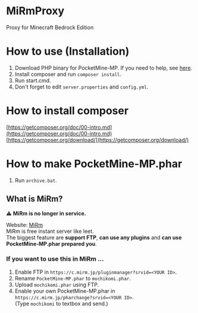 # MiRmProxy
Proxy for Minecraft Bedrock Edition

# How to use (Installation)
1. Download PHP binary for PocketMine-MP. If you need to help, see [here](https://pmmp.readthedocs.io/en/rtfd/installation.html).<br>
2. Install composer and run `composer install`.<br>
3. Run start.cmd.<br>
4. Don't forget to edit `server.properties` and `config.yml`.

# How to install composer
[https://getcomposer.org/doc/00-intro.md](https://getcomposer.org/doc/00-intro.md)<br>
[https://getcomposer.org/download/](https://getcomposer.org/download/)


# How to make PocketMine-MP.phar
1. Run `archive.bat`.

## What is MiRm?

:warning: **MiRm is no longer in service.**

Website: [MiRm](https://www.mirm.jp/)<br>
MiRm is free instant server like leet.<br>
The biggest feature are **support FTP**, **can use any plugins** and **can use PocketMine-MP.phar prepared you**.<br>

### If you want to use this in MiRm ...
1. Enable FTP in `https://c.mirm.jp/pluginmanager?srvid=<YOUR ID>`.<br>
2. Rename `PocketMine-MP.phar` to `mochikomi.phar`.<br>
3. Upload `mochikomi.phar` using FTP.<br>
4. Enable your own PocketMine-MP.phar in `https://c.mirm.jp/pharchange?srvid=<YOUR ID>`.<br>
	(Type `mochikomi` to textbox and send.)
